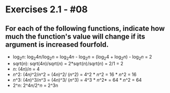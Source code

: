 # Exercises 2.1 - #08
## For each of the following functions, indicate how much the function's value will change if its argument is increased fourfold.
 * log<sub>2</sub>*n*: log<sub>2</sub>4*n*/log<sub>2</sub>*n* = log<sub>2</sub>4*n* - log<sub>2</sub>*n* = (log<sub>2</sub>4 + log<sub>2</sub>*n*) - log<sub>2</sub>*n* = 2
 * sqrt(*n*): sqrt(4*n*)/sqrt(*n*) = 2*sqrt(*n*)/sqrt(*n*) = 2/1 = 2
 * *n*: (4*n*)/*n* = 4
 * *n*^2: (4*n)*^2/*n*^2 = (4*n*)^2/ (*n*^2) = 4^2 * *n*^2 = 16 * *n*^2 = 16
 * *n*^3: (4*n*)^3/*n*^3 = (4*n*)^3/ (*n*^3) = 4^3 * *n*^2* = 64 * *n*^2 = 64
 * 2^*n*: 2^4*n*/2^*n* = 2^3n
